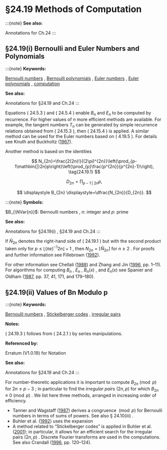 # §24.19 Methods of Computation

:::{note}
**See also:**

Annotations for Ch.24
:::


## §24.19(i) Bernoulli and Euler Numbers and Polynomials

:::{note}
**Keywords:**

[Bernoulli numbers](http://dlmf.nist.gov/search/search?q=Bernoulli%20numbers) , [Bernoulli polynomials](http://dlmf.nist.gov/search/search?q=Bernoulli%20polynomials) , [Euler numbers](http://dlmf.nist.gov/search/search?q=Euler%20numbers) , [Euler polynomials](http://dlmf.nist.gov/search/search?q=Euler%20polynomials) , [computation](http://dlmf.nist.gov/search/search?q=computation)

**See also:**

Annotations for §24.19 and Ch.24
:::

Equations ( 24.5.3 ) and ( 24.5.4 ) enable $B_{n}$ and $E_{n}$ to be computed by recurrence. For higher values of $n$ more efficient methods are available. For example, the tangent numbers $T_{n}$ can be generated by simple recurrence relations obtained from ( 24.15.3 ), then ( 24.15.4 ) is applied. A similar method can be used for the Euler numbers based on ( 4.19.5 ). For details see Knuth and Buckholtz ([1967](./bib/K.html#bib1293 "Computation of tangent, Euler, and Bernoulli numbers")).

Another method is based on the identities


<a id="E1"></a>
$$
N_{2n}=\frac{2(2n)!}{(2\pi)^{2n}}\left(\prod_{p-1\mathbin{|}2n}p\right)\left(\prod_{p}\frac{p^{2n}}{p^{2n}-1}\right), \tag{24.19.1}
$$

<a id="E2"></a>

<a id="Ex1"></a>
$$
\displaystyle D_{2n} \displaystyle=\prod_{p-1\mathbin{|}2n}p, \tag{24.19.2}
$$

<a id="Ex2"></a>
$$
\displaystyle B_{2n} \displaystyle=\dfrac{N_{2n}}{D_{2n}}.
$$

:::{note}
**Symbols:**

$B_{\NVar{n}}$: Bernoulli numbers , $n$: integer and $p$: prime

**See also:**

Annotations for §24.19(i) , §24.19 and Ch.24
:::

If $\widetilde{N}_{2n}$ denotes the right-hand side of ( 24.19.1 ) but with the second product taken only for $p\leq\left\lfloor(\pi e)^{-1}2n\right\rfloor+1$ , then $N_{2n}=\left\lceil\widetilde{N}_{2n}\right\rceil$ for $n\geq 2$ . For proofs and further information see Fillebrown ([1992](./bib/F.html#bib799 "Faster computation of Bernoulli numbers")).

For other information see Chellali ([1988](./bib/C.html#bib476 "Accélération de calcul de nombres de Bernoulli")) and Zhang and Jin ([1996](./bib/Z.html#bib2493 "Computation of Special Functions"), pp. 1–11). For algorithms for computing $B_{n}$ , $E_{n}$ , $B_{n}\left(x\right)$ , and $E_{n}\left(x\right)$ see Spanier and Oldham ([1987](./bib/S.html#bib2137 "An Atlas of Functions"), pp. 37, 41, 171, and 179–180).


## §24.19(ii) Values of Bn Modulo p

:::{note}
**Keywords:**

[Bernoulli numbers](http://dlmf.nist.gov/search/search?q=Bernoulli%20numbers) , [Stickelberger codes](http://dlmf.nist.gov/search/search?q=Stickelberger%20codes) , [irregular pairs](http://dlmf.nist.gov/search/search?q=irregular%20pairs)

**Notes:**

( 24.19.3 ) follows from ( 24.2.1 ) by series manipulations.

**Referenced by:**

Erratum (V1.0.19) for Notation

**See also:**

Annotations for §24.19 and Ch.24
:::

For number-theoretic applications it is important to compute $B_{2n}\pmod{p}$ for $2n\leq p-3$ ; in particular to find the *irregular pairs* $(2n,p)$ for which $B_{2n}\equiv 0\pmod{p}$ . We list here three methods, arranged in increasing order of efficiency.

* Tanner and Wagstaff ([1987](./bib/T.html#bib2203 "New congruences for the Bernoulli numbers")) derives a congruence $\pmod{p}$ for Bernoulli numbers in terms of sums of powers. See also § 24.10(iii) .
* Buhler et al. ([1992](./bib/B.html#bib365 "Irregular primes to one million")) uses the expansion
* A method related to “Stickelberger codes” is applied in Buhler et al. ([2001](./bib/B.html#bib366 "Irregular primes and cyclotomic invariants to 12 million")); in particular, it allows for an efficient search for the irregular pairs $(2n,p)$ . Discrete Fourier transforms are used in the computations. See also Crandall ([1996](./bib/C.html#bib595 "Topics in Advanced Scientific Computation"), pp. 120–124).
